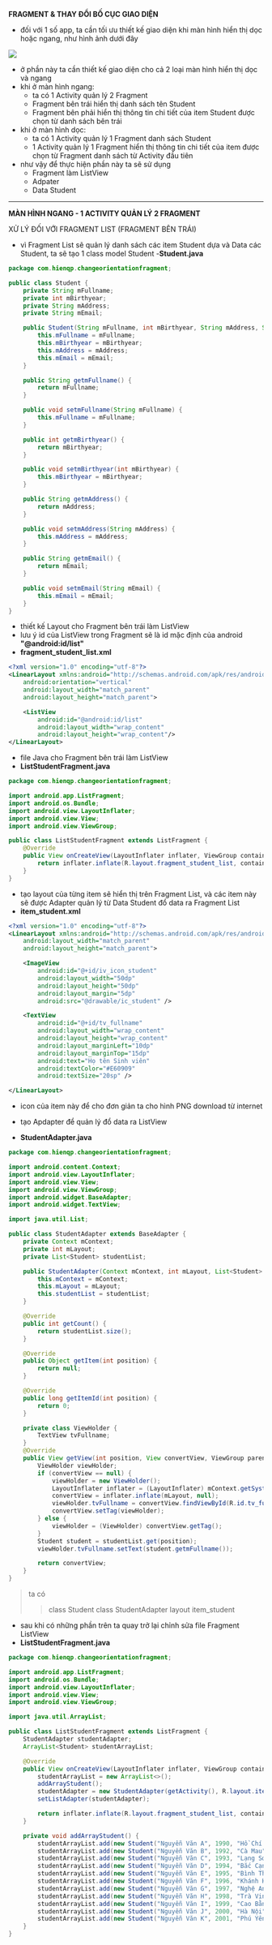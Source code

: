  __FRAGMENT & THAY ĐỔI BỐ CỤC GIAO DIỆN__

 - đối với 1 số app, ta cần tối ưu thiết kế giao diện khi màn hình hiển thị dọc hoặc ngang, như hình ảnh dưới đây

 <img src="https://github.com/hienqp/ngay044-Fragment-ChangeOrientationFragment/blob/main/Screenshot%202022-09-28%20214654.png">

 - ở phần này ta cần thiết kế giao diện cho cả 2 loại màn hình hiển thị dọc và ngang
 - khi ở màn hình ngang:
    - ta có 1 Activity quản lý 2 Fragment
    - Fragment bên trái hiển thị danh sách tên Student
    - Fragment bên phải hiển thị thông tin chi tiết của item Student được chọn từ danh sách bên trái
- khi ở màn hình dọc:
    - ta có 1 Activity quản lý 1 Fragment danh sách Student
    - 1 Activity quản lý 1 Fragment hiển thị thông tin chi tiết của item được chọn từ Fragment danh sách từ Activity đầu tiên
- như vậy để thực hiện phần này ta sẽ sử dụng
    - Fragment làm ListView
    - Adpater
    - Data Student
 ___

__MÀN HÌNH NGANG - 1 ACTIVITY QUẢN LÝ 2 FRAGMENT__

XỬ LÝ ĐỐI VỚI FRAGMENT LIST (FRAGMENT BÊN TRÁI)

- vì Fragment List sẽ quản lý danh sách các item Student dựa và Data các Student, ta sẽ tạo 1 class model Student
-__Student.java__
```java
package com.hienqp.changeorientationfragment;

public class Student {
    private String mFullname;
    private int mBirthyear;
    private String mAddress;
    private String mEmail;

    public Student(String mFullname, int mBirthyear, String mAddress, String mEmail) {
        this.mFullname = mFullname;
        this.mBirthyear = mBirthyear;
        this.mAddress = mAddress;
        this.mEmail = mEmail;
    }

    public String getmFullname() {
        return mFullname;
    }

    public void setmFullname(String mFullname) {
        this.mFullname = mFullname;
    }

    public int getmBirthyear() {
        return mBirthyear;
    }

    public void setmBirthyear(int mBirthyear) {
        this.mBirthyear = mBirthyear;
    }

    public String getmAddress() {
        return mAddress;
    }

    public void setmAddress(String mAddress) {
        this.mAddress = mAddress;
    }

    public String getmEmail() {
        return mEmail;
    }

    public void setmEmail(String mEmail) {
        this.mEmail = mEmail;
    }
}
```

- thiết kế Layout cho Fragment bên trái làm ListView
- lưu ý id của ListView trong Fragment sẽ là id mặc định của android __"@android:id/list"__
- __fragment_student_list.xml__
```xml
<?xml version="1.0" encoding="utf-8"?>
<LinearLayout xmlns:android="http://schemas.android.com/apk/res/android"
    android:orientation="vertical"
    android:layout_width="match_parent"
    android:layout_height="match_parent">

    <ListView
        android:id="@android:id/list"
        android:layout_width="wrap_content"
        android:layout_height="wrap_content"/>
</LinearLayout>
```

- file Java cho Fragment bên trái làm ListView
- __ListStudentFragment.java__
```java
package com.hienqp.changeorientationfragment;

import android.app.ListFragment;
import android.os.Bundle;
import android.view.LayoutInflater;
import android.view.View;
import android.view.ViewGroup;

public class ListStudentFragment extends ListFragment {
    @Override
    public View onCreateView(LayoutInflater inflater, ViewGroup container, Bundle savedInstanceState) {
        return inflater.inflate(R.layout.fragment_student_list, container, false);
    }
}
```

- tạo layout của từng item sẽ hiển thị trên Fragment List, và các item này sẽ được Adapter quản lý từ Data Student đổ data ra Fragment List
- __item_student.xml__
```xml
<?xml version="1.0" encoding="utf-8"?>
<LinearLayout xmlns:android="http://schemas.android.com/apk/res/android"
    android:layout_width="match_parent"
    android:layout_height="match_parent">

    <ImageView
        android:id="@+id/iv_icon_student"
        android:layout_width="50dp"
        android:layout_height="50dp"
        android:layout_margin="5dp"
        android:src="@drawable/ic_student" />

    <TextView
        android:id="@+id/tv_fullname"
        android:layout_width="wrap_content"
        android:layout_height="wrap_content"
        android:layout_marginLeft="10dp"
        android:layout_marginTop="15dp"
        android:text="Họ tên Sinh viên"
        android:textColor="#E60909"
        android:textSize="20sp" />

</LinearLayout>
```
- icon của item này để cho đơn giản ta cho hình PNG download từ internet

- tạo Apdapter để quản lý đổ data ra ListView
- __StudentAdapter.java__
```java
package com.hienqp.changeorientationfragment;

import android.content.Context;
import android.view.LayoutInflater;
import android.view.View;
import android.view.ViewGroup;
import android.widget.BaseAdapter;
import android.widget.TextView;

import java.util.List;

public class StudentAdapter extends BaseAdapter {
    private Context mContext;
    private int mLayout;
    private List<Student> studentList;

    public StudentAdapter(Context mContext, int mLayout, List<Student> studentList) {
        this.mContext = mContext;
        this.mLayout = mLayout;
        this.studentList = studentList;
    }

    @Override
    public int getCount() {
        return studentList.size();
    }

    @Override
    public Object getItem(int position) {
        return null;
    }

    @Override
    public long getItemId(int position) {
        return 0;
    }

    private class ViewHolder {
        TextView tvFullname;
    }
    @Override
    public View getView(int position, View convertView, ViewGroup parent) {
        ViewHolder viewHolder;
        if (convertView == null) {
            viewHolder = new ViewHolder();
            LayoutInflater inflater = (LayoutInflater) mContext.getSystemService(Context.LAYOUT_INFLATER_SERVICE);
            convertView = inflater.inflate(mLayout, null);
            viewHolder.tvFullname = convertView.findViewById(R.id.tv_fullname);
            convertView.setTag(viewHolder);
        } else {
            viewHolder = (ViewHolder) convertView.getTag();
        }
        Student student = studentList.get(position);
        viewHolder.tvFullname.setText(student.getmFullname());

        return convertView;
    }
}
```

> ta có 
>> class Student
>> class StudentAdapter
>> layout item_student

- sau khi có những phần trên ta quay trở lại chỉnh sửa file Fragment ListView
- __ListStudentFragment.java__
```java
package com.hienqp.changeorientationfragment;

import android.app.ListFragment;
import android.os.Bundle;
import android.view.LayoutInflater;
import android.view.View;
import android.view.ViewGroup;

import java.util.ArrayList;

public class ListStudentFragment extends ListFragment {
    StudentAdapter studentAdapter;
    ArrayList<Student> studentArrayList;

    @Override
    public View onCreateView(LayoutInflater inflater, ViewGroup container, Bundle savedInstanceState) {
        studentArrayList = new ArrayList<>();
        addArrayStudent();
        studentAdapter = new StudentAdapter(getActivity(), R.layout.item_student, studentArrayList);
        setListAdapter(studentAdapter);

        return inflater.inflate(R.layout.fragment_student_list, container, false);
    }

    private void addArrayStudent() {
        studentArrayList.add(new Student("Nguyễn Văn A", 1990, "Hồ Chí Minh", "nva@gmail.com"));
        studentArrayList.add(new Student("Nguyễn Văn B", 1992, "Cà Mau", "nvb@gmail.com"));
        studentArrayList.add(new Student("Nguyễn Văn C", 1993, "Lạng Sơn", "nvc@gmail.com"));
        studentArrayList.add(new Student("Nguyễn Văn D", 1994, "Bắc Cạn", "nvd@gmail.com"));
        studentArrayList.add(new Student("Nguyễn Văn E", 1995, "Bình Thuận", "nve@gmail.com"));
        studentArrayList.add(new Student("Nguyễn Văn F", 1996, "Khánh Hòa", "nvf@gmail.com"));
        studentArrayList.add(new Student("Nguyễn Văn G", 1997, "Nghệ An", "nvg@gmail.com"));
        studentArrayList.add(new Student("Nguyễn Văn H", 1998, "Trà Vinh", "nvh@gmail.com"));
        studentArrayList.add(new Student("Nguyễn Văn I", 1999, "Cao Bằng", "nvi@gmail.com"));
        studentArrayList.add(new Student("Nguyễn Văn J", 2000, "Hà Nội", "nvj@gmail.com"));
        studentArrayList.add(new Student("Nguyễn Văn K", 2001, "Phú Yên", "nvk@gmail.com"));
    }
}
```
